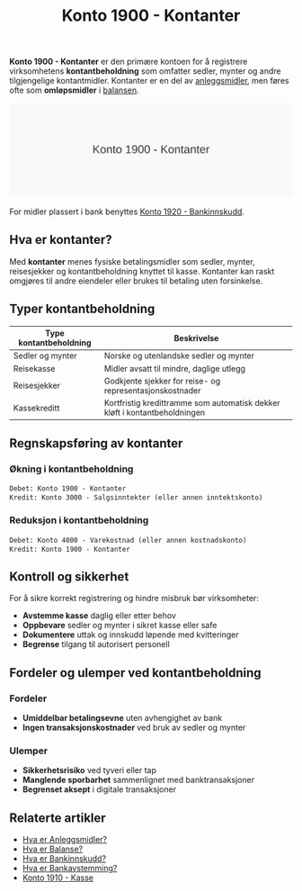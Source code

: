 ﻿---
title: "Konto 1900 - Kontanter"
seoTitle: "1900-kontanter"
description: '**Konto 1900 - Kontanter** er den primære kontoen for å registrere virksomhetens **kontantbeholdning** som omfatter sedler, mynter og andre tilgjengelige kont...'
---

**Konto 1900 - Kontanter** er den primære kontoen for å registrere virksomhetens **kontantbeholdning** som omfatter sedler, mynter og andre tilgjengelige kontantmidler. Kontanter er en del av [anleggsmidler](/blogs/regnskap/hva-er-anleggsmidler "Hva er Anleggsmidler?"), men føres ofte som **omløpsmidler** i [balansen](/blogs/regnskap/hva-er-balanse "Hva er Balanse?").

![Illustrasjon av konto 1900 kontanter](1900-kontanter-image.svg)

For midler plassert i bank benyttes [Konto 1920 - Bankinnskudd](/blogs/kontoplan/1920-bankinnskudd "Konto 1920 - Bankinnskudd").

## Hva er kontanter?

Med **kontanter** menes fysiske betalingsmidler som sedler, mynter, reisesjekker og kontantbeholdning knyttet til kasse. Kontanter kan raskt omgjøres til andre eiendeler eller brukes til betaling uten forsinkelse.

## Typer kontantbeholdning

| Type kontantbeholdning       | Beskrivelse                                           |
|-------------------------------|-------------------------------------------------------|
| Sedler og mynter              | Norske og utenlandske sedler og mynter               |
| Reisekasse                    | Midler avsatt til mindre, daglige utlegg              |
| Reisesjekker                  | Godkjente sjekker for reise- og representasjonskostnader |
| Kassekreditt                  | Kortfristig kredittramme som automatisk dekker kløft i kontantbeholdningen |

## Regnskapsføring av kontanter

### Økning i kontantbeholdning
```
Debet: Konto 1900 - Kontanter
Kredit: Konto 3000 - Salgsinntekter (eller annen inntektskonto)
```

### Reduksjon i kontantbeholdning
```
Debet: Konto 4000 - Varekostnad (eller annen kostnadskonto)
Kredit: Konto 1900 - Kontanter
```

## Kontroll og sikkerhet

For å sikre korrekt registrering og hindre misbruk bør virksomheter:

* **Avstemme kasse** daglig eller etter behov
* **Oppbevare** sedler og mynter i sikret kasse eller safe
* **Dokumentere** uttak og innskudd løpende med kvitteringer
* **Begrense** tilgang til autorisert personell

## Fordeler og ulemper ved kontantbeholdning

### Fordeler
* **Umiddelbar betalingsevne** uten avhengighet av bank
* **Ingen transaksjonskostnader** ved bruk av sedler og mynter

### Ulemper
* **Sikkerhetsrisiko** ved tyveri eller tap
* **Manglende sporbarhet** sammenlignet med banktransaksjoner
* **Begrenset aksept** i digitale transaksjoner

## Relaterte artikler

* [Hva er Anleggsmidler?](/blogs/regnskap/hva-er-anleggsmidler "Hva er Anleggsmidler?")
* [Hva er Balanse?](/blogs/regnskap/hva-er-balanse "Hva er Balanse?")
* [Hva er Bankinnskudd?](/blogs/regnskap/hva-er-bankinnskudd "Bankinnskudd i Regnskap - Typer, Regnskapsføring og Rentehåndtering")
* [Hva er Bankavstemming?](/blogs/regnskap/hva-er-bankavstemming "Hva er Bankavstemming? Komplett Guide til Avstemming av Bankkontoer")
* [Konto 1910 - Kasse](/blogs/kontoplan/1910-kasse "Konto 1910 - Kasse")






